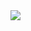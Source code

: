 <a href="https://github.com/JuanFariasGit">
  <img align="center" src="https://github-readme-stats.vercel.app/api?username=JuanFariasGit&show_icons=true&theme=graywhite" />
</a>
